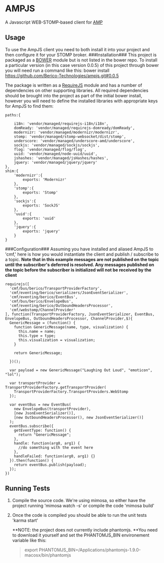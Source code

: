 AMPJS
=====
A Javascript WEB-STOMP-based client for [AMP](https://github.com/Berico-Technologies/AMP)

Usage
-------------
To use the AmpJS client you need to both install it into your project and then configure it for your STOMP broker.
###Installation###
This project is packaged as a [BOWER](https://github.com/bower/bower) module but is not listed in the bower repo. To install a particular version (in this case version 0.0.5) of this project through bower you will need run a command like this:
    bower install https://github.com/Berico-Technologies/ampjs.git#0.0.5

The package is written as a [RequireJS](http://requirejs.org/) module and has a number of dependencies on other supporting libraries. All required dependencies should be brought into the project as part of the initial bower install, however you will need to define the installed libraries with appropriate keys for AmpJS to find them:

    paths:{

        i18n: 'vendor/managed/requirejs-i18n/i18n',
        domReady: 'vendor/managed/requirejs-domready/domReady',
        modernizr: 'vendor/managed/modernizr/modernizr',
        stomp: 'vendor/managed/stomp-websocket/dist/stomp',
        underscore: 'vendor/managed/underscore-amd/underscore',
        sockjs: 'vendor/managed/sockjs/sockjs',
        flog: 'vendor/managed/flog/flog',
        uuid: 'vendor/managed/node-uuid/uuid',
        jshashes: 'vendor/managed/jsHashes/hashes',
        jquery: 'vendor/managed/jquery/jquery'
    },
    shim:{
        'modernizr':{
            exports: 'Modernizr'
        },
        'stomp':{
            exports: 'Stomp'
        },
        'sockjs':{
            exports: 'SockJS'
        },
        'uuid':{
            exports: 'uuid'
        },
        'jquery':{
            exports: 'jquery'
        }
    }

###Configuration###
Assuming you have installed and aliased AmpJS to 'cmf,' here is how you would instantiate the client and publish / subscribe to a topic. **Note that in this example messages are not published on the topic until the subscriber's deferred is resolved. Any messages published on the topic before the subscriber is initialized will not be received by the client**

    requirejs([
      'cmf/bus/berico/TransportProviderFactory',
      'cmf/eventing/berico/serializers/JsonEventSerializer',
      'cmf/eventing/berico/EventBus',
      'cmf/bus/berico/EnvelopeBus',
      'cmf/eventing/berico/OutboundHeadersProcessor',
      'cmf/webstomp/ChannelProvider'
    ], function(TransportProviderFactory, JsonEventSerializer, EventBus, EnvelopeBus, OutboundHeadersProcessor, ChannelProvider,$){
      GenericMessage = (function() {
        function GenericMessage(name, type, visualization) {
          this.name = name;
          this.type = type;
          this.visualization = visualization;
        }

        return GenericMessage;

      })();

      var payload = new GenericMessage("Laughing Out Loud", "emoticon", "lol");

      var transportProvider = TransportProviderFactory.getTransportProvider(
        TransportProviderFactory.TransportProviders.WebStomp
      });

      var eventBus = new EventBus(
        new EnvelopeBus(transportProvider),
        [new JsonEventSerializer()],
        [new OutboundHeadersProcessor(), new JsonEventSerializer()]
      );
      eventBus.subscribe({
        getEventType: function() {
          return "GenericMessage";
        },
        handle: function(arg0, arg1) {
          //do something with the event here
        },
        handleFailed: function(arg0, arg1) {}
      }).then(function() {
        return eventBus.publish(payload);
      });
    })



Running Tests
-------------
1. Compile the source code. We're using mimosa, so either have the project running 'mimosa watch -s' or compile the code 'mimosa build'

2. Once the code is compiled you should be able to run the unit tests 'karma start'

    **NOTE: the project does not currently include phantomjs. **You need to download it yourself and set the PHANTOMJS_BIN environement variable like this:
    >export PHANTOMJS_BIN=/Applications/phantomjs-1.9.0-macosx/bin/phantomjs